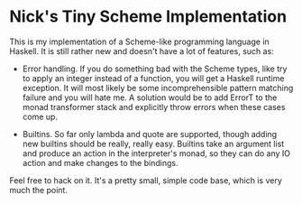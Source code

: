 Nick's Tiny Scheme Implementation
=================================

This is my implementation of a Scheme-like programming language in Haskell. It
is still rather new and doesn't have a lot of features, such as:

- Error handling. If you do something bad with the Scheme types, like try to
  apply an integer instead of a function, you will get a Haskell runtime
  exception. It will most likely be some incomprehensible pattern matching
  failure and you will hate me. A solution would be to add ErrorT to the
  monad transformer stack and explicitly throw errors when these cases come up.

- Builtins. So far only lambda and quote are supported, though adding new
  builtins should be really, really easy. Builtins take an argument list and
  produce an action in the interpreter's monad, so they can do any IO action
  and make changes to the bindings.

Feel free to hack on it. It's a pretty small, simple code base, which is very
much the point.
